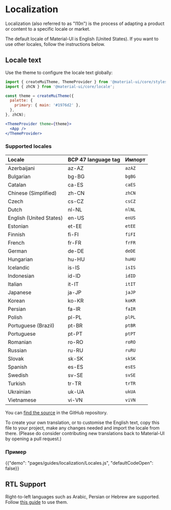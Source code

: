 # Localization

<p class="description">Localization (also referred to as "l10n") is the process of adapting a product or content to a specific locale or market.</p>

The default locale of Material-UI is English (United States). If you want to use other locales, follow the instructions below.

## Locale text

Use the theme to configure the locale text globally:

```jsx
import { createMuiTheme, ThemeProvider } from '@material-ui/core/styles';
import { zhCN } from '@material-ui/core/locale';

const theme = createMuiTheme({
  palette: {
    primary: { main: '#1976d2' },
  },
}, zhCN);

<ThemeProvider theme={theme}>
  <App />
</ThemeProvider>
```

### Supported locales

| Locale                  | BCP 47 language tag | Импорт |
|:----------------------- |:------------------- |:------ |
| Azerbaijani             | az-AZ               | `azAZ` |
| Bulgarian               | bg-BG               | `bgBG` |
| Catalan                 | ca-ES               | `caES` |
| Chinese (Simplified)    | zh-CN               | `zhCN` |
| Czech                   | cs-CZ               | `csCZ` |
| Dutch                   | nl-NL               | `nlNL` |
| English (United States) | en-US               | `enUS` |
| Estonian                | et-EE               | `etEE` |
| Finnish                 | fi-FI               | `fiFI` |
| French                  | fr-FR               | `frFR` |
| German                  | de-DE               | `deDE` |
| Hungarian               | hu-HU               | `huHU` |
| Icelandic               | is-IS               | `isIS` |
| Indonesian              | id-ID               | `idID` |
| Italian                 | it-IT               | `itIT` |
| Japanese                | ja-JP               | `jaJP` |
| Korean                  | ko-KR               | `koKR` |
| Persian                 | fa-IR               | `faIR` |
| Polish                  | pl-PL               | `plPL` |
| Portuguese (Brazil)     | pt-BR               | `ptBR` |
| Portuguese              | pt-PT               | `ptPT` |
| Romanian                | ro-RO               | `roRO` |
| Russian                 | ru-RU               | `ruRU` |
| Slovak                  | sk-SK               | `skSK` |
| Spanish                 | es-ES               | `esES` |
| Swedish                 | sv-SE               | `svSE` |
| Turkish                 | tr-TR               | `trTR` |
| Ukrainian               | uk-UA               | `ukUA` |
| Vietnamese              | vi-VN               | `viVN` |

You can [find the source](https://github.com/Foso/material-ui/blob/master/packages/material-ui/src/locale/index.js) in the GitHub repository.

To create your own translation, or to customise the English text, copy this file to your project, make any changes needed and import the locale from there. (Please do consider contributing new translations back to Material-UI by opening a pull request.)

### Пример

{{"demo": "pages/guides/localization/Locales.js", "defaultCodeOpen": false}}

## RTL Support

Right-to-left languages such as Arabic, Persian or Hebrew are supported. Follow [this guide](/guides/right-to-left/) to use them.
